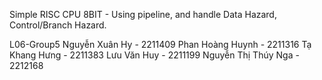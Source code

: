 Simple RISC CPU 8BIT - Using pipeline, and handle Data Hazard, Control/Branch Hazard.

L06-Group5
Nguyễn Xuân Hy - 2211409
Phan Hoàng Huynh - 2211316
Tạ Khang Hưng - 2211383
Lưu Văn Huy - 2211199
Nguyễn Thị Thúy Nga - 2212168
